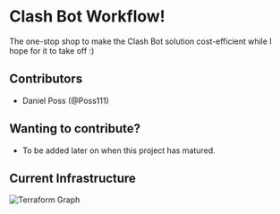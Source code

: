 # Clash Bot Workflow!

The one-stop shop to make the Clash Bot solution cost-efficient while I hope for it to take off :)

## Contributors

- Daniel Poss (@Poss111)

## Wanting to contribute?

- To be added later on when this project has matured.

## Current Infrastructure

![Terraform Graph](graph.png)